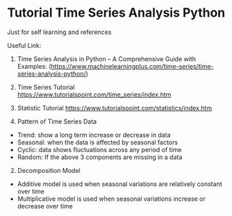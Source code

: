 # Tutorial Time Series Analysis Python

Just for self learning and references

Useful Link: 

1. Time Series Analysis in Python – A Comprehensive Guide with Examples:
(https://www.machinelearningplus.com/time-series/time-series-analysis-python/)

2. Time Series Tutorial
https://www.tutorialspoint.com/time_series/index.htm

3. Statistic Tutorial
https://www.tutorialspoint.com/statistics/index.htm

1. Pattern of Time Series Data
- Trend: show a long term increase or decrease in data
- Seasonal: when the data is affected by seasonal factors
- Cyclic: data shows fluctuations across any period of time
- Random: If the above 3 components are missing in a data

2. Decomposition Model
- Additive model is used when seasonal variations are relatively constant over time
- Multiplicative model is used when seasonal variations increase or decrease over time
